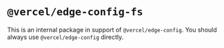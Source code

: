 # `@vercel/edge-config-fs`

This is an internal package in support of `@vercel/edge-config`.
You should always use `@vercel/edge-config` directly.
